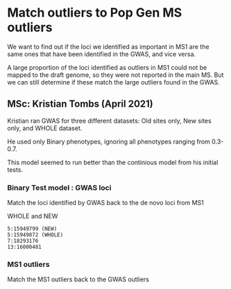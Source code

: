 # Match outliers to Pop Gen MS outliers

We want to find out if the loci we identified as important in MS1 are the same ones that have been identified in the GWAS, and vice versa. 

A large proportion of the loci identified as outliers in MS1 could not be mapped to the draft genome, so they were not reported in the main MS.
But we can still determine if these match the large outliers found in the GWAS. 


## MSc: Kristian Tombs (April 2021)


Kristian ran GWAS for three different datasets: Old sites only, New sites only, and WHOLE dataset. 

He used only Binary phenotypes, ignoring all phenotypes ranging from 0.3-0.7. 

This model seemed to run better than the continious model from his initial tests. 

### Binary Test model : GWAS loci

Match the loci identified by GWAS back to the de novo loci from MS1

WHOLE and NEW
```
5:15949799 (NEW)
5:15949872 (WHOLE)
7:18293176
13:16000481
```


### MS1 outliers

Match the MS1 outliers back to the GWAS outliers


```


```

